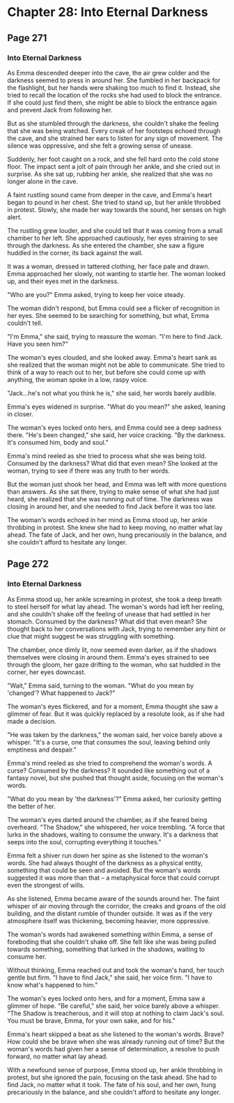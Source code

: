 # Chapter 28: Into Eternal Darkness


## Page 271
### Into Eternal Darkness

As Emma descended deeper into the cave, the air grew colder and the darkness seemed to press in around her. She fumbled in her backpack for the flashlight, but her hands were shaking too much to find it. Instead, she tried to recall the location of the rocks she had used to block the entrance. If she could just find them, she might be able to block the entrance again and prevent Jack from following her.

But as she stumbled through the darkness, she couldn't shake the feeling that she was being watched. Every creak of her footsteps echoed through the cave, and she strained her ears to listen for any sign of movement. The silence was oppressive, and she felt a growing sense of unease.

Suddenly, her foot caught on a rock, and she fell hard onto the cold stone floor. The impact sent a jolt of pain through her ankle, and she cried out in surprise. As she sat up, rubbing her ankle, she realized that she was no longer alone in the cave.

A faint rustling sound came from deeper in the cave, and Emma's heart began to pound in her chest. She tried to stand up, but her ankle throbbed in protest. Slowly, she made her way towards the sound, her senses on high alert.

The rustling grew louder, and she could tell that it was coming from a small chamber to her left. She approached cautiously, her eyes straining to see through the darkness. As she entered the chamber, she saw a figure huddled in the corner, its back against the wall.

It was a woman, dressed in tattered clothing, her face pale and drawn. Emma approached her slowly, not wanting to startle her. The woman looked up, and their eyes met in the darkness.

"Who are you?" Emma asked, trying to keep her voice steady.

The woman didn't respond, but Emma could see a flicker of recognition in her eyes. She seemed to be searching for something, but what, Emma couldn't tell.

"I'm Emma," she said, trying to reassure the woman. "I'm here to find Jack. Have you seen him?"

The woman's eyes clouded, and she looked away. Emma's heart sank as she realized that the woman might not be able to communicate. She tried to think of a way to reach out to her, but before she could come up with anything, the woman spoke in a low, raspy voice.

"Jack...he's not what you think he is," she said, her words barely audible.

Emma's eyes widened in surprise. "What do you mean?" she asked, leaning in closer.

The woman's eyes locked onto hers, and Emma could see a deep sadness there. "He's been changed," she said, her voice cracking. "By the darkness. It's consumed him, body and soul."

Emma's mind reeled as she tried to process what she was being told. Consumed by the darkness? What did that even mean? She looked at the woman, trying to see if there was any truth to her words.

But the woman just shook her head, and Emma was left with more questions than answers. As she sat there, trying to make sense of what she had just heard, she realized that she was running out of time. The darkness was closing in around her, and she needed to find Jack before it was too late.

The woman's words echoed in her mind as Emma stood up, her ankle throbbing in protest. She knew she had to keep moving, no matter what lay ahead. The fate of Jack, and her own, hung precariously in the balance, and she couldn't afford to hesitate any longer.

## Page 272
### Into Eternal Darkness

As Emma stood up, her ankle screaming in protest, she took a deep breath to steel herself for what lay ahead. The woman's words had left her reeling, and she couldn't shake off the feeling of unease that had settled in her stomach. Consumed by the darkness? What did that even mean? She thought back to her conversations with Jack, trying to remember any hint or clue that might suggest he was struggling with something.

The chamber, once dimly lit, now seemed even darker, as if the shadows themselves were closing in around them. Emma's eyes strained to see through the gloom, her gaze drifting to the woman, who sat huddled in the corner, her eyes downcast.

"Wait," Emma said, turning to the woman. "What do you mean by 'changed'? What happened to Jack?"

The woman's eyes flickered, and for a moment, Emma thought she saw a glimmer of fear. But it was quickly replaced by a resolute look, as if she had made a decision.

"He was taken by the darkness," the woman said, her voice barely above a whisper. "It's a curse, one that consumes the soul, leaving behind only emptiness and despair."

Emma's mind reeled as she tried to comprehend the woman's words. A curse? Consumed by the darkness? It sounded like something out of a fantasy novel, but she pushed that thought aside, focusing on the woman's words.

"What do you mean by 'the darkness'?" Emma asked, her curiosity getting the better of her.

The woman's eyes darted around the chamber, as if she feared being overheard. "The Shadow," she whispered, her voice trembling. "A force that lurks in the shadows, waiting to consume the unwary. It's a darkness that seeps into the soul, corrupting everything it touches."

Emma felt a shiver run down her spine as she listened to the woman's words. She had always thought of the darkness as a physical entity, something that could be seen and avoided. But the woman's words suggested it was more than that – a metaphysical force that could corrupt even the strongest of wills.

As she listened, Emma became aware of the sounds around her. The faint whisper of air moving through the corridor, the creaks and groans of the old building, and the distant rumble of thunder outside. It was as if the very atmosphere itself was thickening, becoming heavier, more oppressive.

The woman's words had awakened something within Emma, a sense of foreboding that she couldn't shake off. She felt like she was being pulled towards something, something that lurked in the shadows, waiting to consume her.

Without thinking, Emma reached out and took the woman's hand, her touch gentle but firm. "I have to find Jack," she said, her voice firm. "I have to know what's happened to him."

The woman's eyes locked onto hers, and for a moment, Emma saw a glimmer of hope. "Be careful," she said, her voice barely above a whisper. "The Shadow is treacherous, and it will stop at nothing to claim Jack's soul. You must be brave, Emma, for your own sake, and for his."

Emma's heart skipped a beat as she listened to the woman's words. Brave? How could she be brave when she was already running out of time? But the woman's words had given her a sense of determination, a resolve to push forward, no matter what lay ahead.

With a newfound sense of purpose, Emma stood up, her ankle throbbing in protest, but she ignored the pain, focusing on the task ahead. She had to find Jack, no matter what it took. The fate of his soul, and her own, hung precariously in the balance, and she couldn't afford to hesitate any longer.
